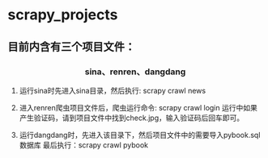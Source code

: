 # scrapy_projects

<h2>目前内含有三个项目文件：</h2>

<h3><center>sina、renren、dangdang</center></h3>

1. 运行sina时先进入sina目录，然后执行: scrapy crawl news

2. 进入renren爬虫项目文件后，爬虫运行命令: scrapy crawl login
   运行中如果产生验证码，请到项目文件中找到check.jpg，输入验证码后回车即可。

3. 运行dangdang时，先进入该目录下，然后项目文件中的需要导入pybook.sql数据库  最后执行：scrapy crawl pybook
